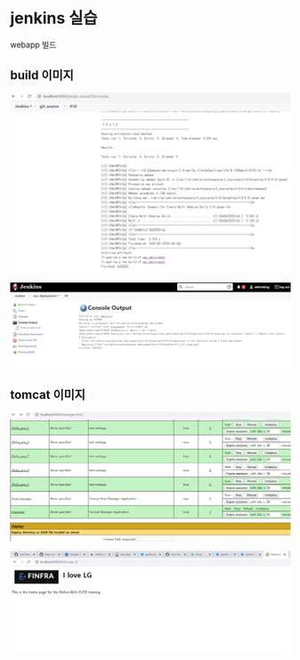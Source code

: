 # jenkins 실습
webapp 빌드

## build 이미지

![빌드이미지](./build.PNG)

![빌드war이미지](./build_war.PNG)

## tomcat 이미지

![tomcat이미지](./tomcat.PNG)

![app 화면](./deploy.PNG)
